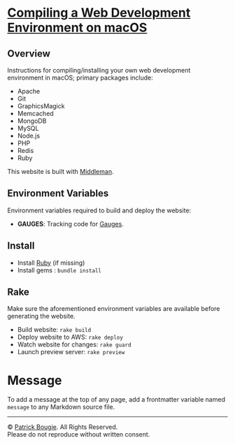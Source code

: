 # [Compiling a Web Development Environment on macOS](https://mac-dev-env.patrickbougie.com/)


## Overview

Instructions for compiling/installing your own web development environment in macOS; primary packages include:

- Apache
- Git
- GraphicsMagick
- Memcached
- MongoDB
- MySQL
- Node.js
- PHP
- Redis
- Ruby

This website is built with [Middleman](https://middlemanapp.com/).


## Environment Variables

Environment variables required to build and deploy the website:

- **GAUGES**: Tracking code for [Gauges](https://get.gaug.es/).


## Install

- Install [Ruby](https://www.ruby-lang.org/) (if missing)
- Install gems : `bundle install`


## Rake

Make sure the aforementioned environment variables are available before generating the website.

- Build website: `rake build`
- Deploy website to AWS: `rake deploy`
- Watch website for changes: `rake guard`
- Launch preview server: `rake preview`


# Message

To add a message at the top of any page, add a frontmatter variable named `message` to any Markdown source file.


---

© [Patrick Bougie](https://patrickbougie.com/).
All Rights Reserved.  
Please do not reproduce without written consent.
